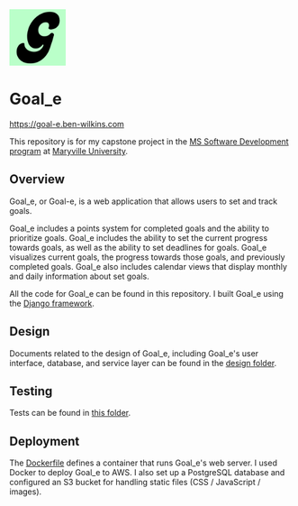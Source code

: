 <img src="./goal_e_project/goal_e/static/goal_e/images/logo.png" alt="Goal_e Logo" width="100"/>

# Goal_e 

https://goal-e.ben-wilkins.com

This repository is for my capstone project in the [MS Software Development program](https://online.maryville.edu/online-masters-degrees/software-development/) at [Maryville University](https://online.maryville.edu/why-maryville/).

## Overview

Goal_e, or Goal-e, is a web application that allows users to set and track goals.

Goal_e includes a points system for completed goals and the ability to prioritize goals. Goal_e includes the ability to set the current progress towards goals, as well as the ability to set deadlines for goals. Goal_e visualizes current goals, the progress towards those goals, and previously completed goals. Goal_e also includes calendar views that display monthly and daily information about set goals.

All the code for Goal_e can be found in this repository. I built Goal_e using the [Django framework](https://www.djangoproject.com/). 

## Design

Documents related to the design of Goal_e, including Goal_e's user interface, database, and service layer can be found in the [design folder](design).

## Testing

Tests can be found in [this folder](goal_e_project/goal_e/tests).

## Deployment

The [Dockerfile](Dockerfile) defines a container that runs Goal_e's web server. I used Docker to deploy Goal_e to AWS. I also set up a PostgreSQL database and configured an S3 bucket for handling static files (CSS / JavaScript / images). 
